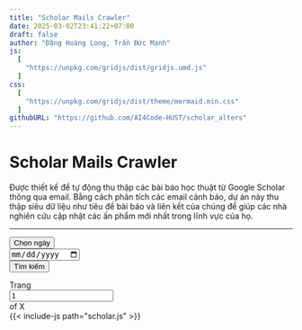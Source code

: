```yaml
---
title: "Scholar Mails Crawler"
date: 2025-03-02T23:41:22+07:00
draft: false
author: "Đặng Hoàng Long, Trần Đức Mạnh"
js:
  [
    "https://unpkg.com/gridjs/dist/gridjs.umd.js"
  ]
css:
  [
    "https://unpkg.com/gridjs/dist/theme/mermaid.min.css"
  ]
githubURL: "https://github.com/AI4Code-HUST/scholar_alters"
---
```


# Scholar Mails Crawler

Được thiết kế để tự động thu thập các bài báo học thuật từ Google Scholar thông qua email. Bằng cách phân tích các email cảnh báo, dự án này thu thập siêu dữ liệu như tiêu đề bài báo và liên kết của chúng để giúp các nhà nghiên cứu cập nhật các ấn phẩm mới nhất trong lĩnh vực của họ.

---

<div>
    <div class="d-flex justify-content-end pb-1">
        <div class="dropdown">
            <button class="btn btn-outline-secondary dropdown-toggle" type="button" id="datePickerDropdown" data-bs-toggle="dropdown" aria-expanded="false">
                Chọn ngày
            </button>
            <div class="dropdown-menu p-3" aria-labelledby="datePickerDropdown">
                <input type="date" class="form-control mb-2" id="selectedDate">
                <div class="d-flex justify-content-end">
                    <button type="button" class="btn btn-outline-secondary" id="applyDateFilter">Tìm kiếm</button>
                </div>
            </div>
        </div>
    </div>
    <div id="papersTable" class="pb-1"></div>
    <div class="d-flex flex-row justify-content-center pb-3">
        <nav>
            <ul class="pagination pagination-sm mx-3" id="pagination-controls">
                <!-- Pagination buttons will be dynamically inserted here -->
            </ul>
        </nav>
        <div class="input-group input-group-sm ml-2 pb-3" style="width: 13em;">
            <span class="input-group-text">Trang</span>
            <input type="number" class="form-control" id="page-number-input" min="1" placeholder="Page #" value="1">
            <span class="input-group-text" id="total-pages">of X</span>
        </div>
    </div>
    {{< include-js path="scholar.js" >}}
</div>
